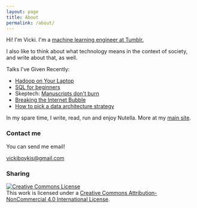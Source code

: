 ```yaml
---
layout: page
title: About
permalink: /about/
---
```


Hi! I'm Vicki. I'm a [machine learning engineer at Tumblr.](https://applyingml.com/mentors/vicki-boykis/) 

I also like to think about what technology means in the context of society, and write about that,  as well. 

Talks I've Given Recently: 

+ [Hadoop on Your Laptop](http://veekaybee.github.io/2017/03/20/hadoop-or-laptop/)
+ [SQL for beginners](http://veekaybee.github.io/2017/04/20/sql-is-hard/)
+ Skeptech: [Manuscripts don't burn](http://blog.vickiboykis.com/2017/06/19/skeptech/)
+ [Breaking the Internet Bubble](https://www.icp.org/browse/archive/media/breaking-the-internet-bubble)
+ [How to pick a data architecture strategy](https://www.youtube.com/watch?v=o-kbwKX3dus) 


In my spare time, I write, read, run and enjoy Nutella. More at my [main site](http://www.vickiboykis.com). 


### Contact me

You can send me email!

[vickiboykis@gmail.com](mailto:vickiboykis@gmail.com)

### Sharing

<a rel="license" href="http://creativecommons.org/licenses/by-nc/4.0/"><img alt="Creative Commons License" style="border-width:0" src="https://i.creativecommons.org/l/by-nc/4.0/88x31.png" /></a><br />This work is licensed under a <a rel="license" href="http://creativecommons.org/licenses/by-nc/4.0/">Creative Commons Attribution-NonCommercial 4.0 International License</a>.